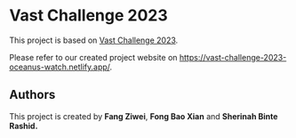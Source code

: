 # Vast Challenge 2023

This project is based on [Vast Challenge 2023](https://vast-challenge.github.io/2023/).

Please refer to our created project website on https://vast-challenge-2023-oceanus-watch.netlify.app/.

## Authors

This project is created by **Fang Ziwei**, **Fong Bao Xian** and **Sherinah Binte Rashid.**
